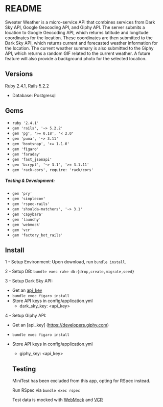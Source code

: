 # README

Sweater Weather is a micro-service API that combines services from Dark Sky API, Google Geocoding API, and Giphy API. The server submits a location to Google Geocoding API, which returns latitude and longitude coordinates for the location.  These coordinates are then submitted to the Dark Sky API, which returns current and forecasted weather information for the location.  The current weather summary is also submitted to the Giphy API, which returns a random GIF related to the current weather.  A future feature will also provide a background photo for the selected location.

## Versions
Ruby 2.4.1,
Rails 5.2.2

* Database: Postgresql

## Gems
- ``ruby '2.4.1'``
- ``gem 'rails', '~> 5.2.2'``
- ``gem 'pg', '>= 0.18', '< 2.0'``
- ``gem 'puma', '~> 3.11'``
- ``gem 'bootsnap', '>= 1.1.0'``
- ``gem 'figaro'``
- ``gem 'faraday'``
- ``gem 'fast_jsonapi'``
- ``gem 'bcrypt', '~> 3.1', '>= 3.1.11'``
- ``gem 'rack-cors', require: 'rack/cors'``

##### Testing & Development:
- ``gem 'pry'``
- ``gem 'simplecov'``
- ``gem 'rspec-rails'``
- ``gem 'shoulda-matchers', '~> 3.1'``
- ``gem 'capybara'``
- ``gem 'launchy'``
- ``gem 'webmock'``
- ``gem 'vcr'``
- ``gem 'factory_bot_rails'``

## Install
1 - Setup Environment: Upon download, run ``bundle install``.

2 - Setup DB: ``bundle exec rake db:{drop,create,migrate,seed}``

3 - Setup Dark Sky API:
  - Get an [api_key](https://darksky.net/dev/register)
  - ``bundle exec figaro install``
  - Store API keys in config/application.yml
    - dark_sky_key: <api_key>

4 - Setup Giphy API:
  - Get an [api_key] (https://developers.giphy.com)
  - ``bundle exec figaro install``
  - Store API keys in config/application.yml
    - giphy_key: <api_key>

    ## Testing
    MiniTest has been excluded from this app, opting for RSpec instead.

    Run RSpec via ``bundle exec rspec``

    Test data is mocked with [WebMock](https://github.com/bblimke/webmock) and [VCR](https://github.com/vcr/vcr)
